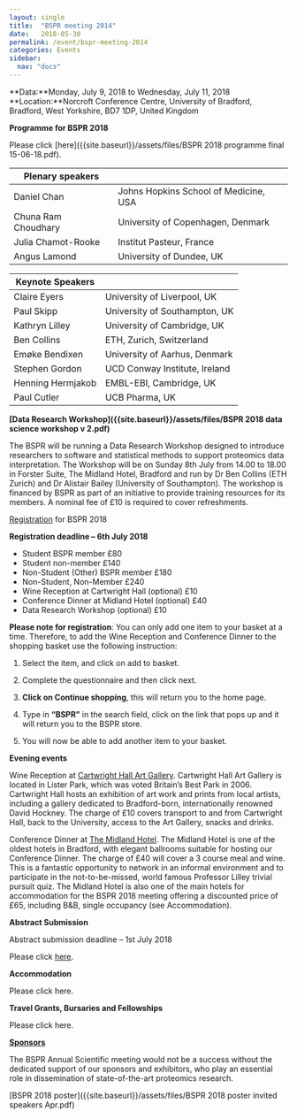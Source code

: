 ```yaml
---
layout: single
title:  "BSPR meeting 2014"
date:   2018-05-30
permalink: /event/bspr-meeting-2014
categories: Events
sidebar:
  nav: "docs"
---
```


**Data:**Monday, July 9, 2018 to Wednesday, July 11, 2018<br>
**Location:**Norcroft Conference Centre, University of Bradford, Bradford, West Yorkshire, BD7 1DP, United Kingdom

**Programme for BSPR 2018**

Please click [here]({{site.baseurl}}/assets/files/BSPR 2018 programme final 15-06-18.pdf).

|   Plenary speakers       |  |
|---------------------|---------------------------------------|
| Daniel Chan         | Johns Hopkins School of Medicine, USA |
| Chuna Ram Choudhary | University of Copenhagen, Denmark     |
| Julia Chamot-Rooke  | Institut Pasteur, France              |
| Angus Lamond        | University of Dundee, UK              |



| Keynote Speakers  |                               |
|-------------------|-------------------------------|
| Claire Eyers      | University of Liverpool, UK   |
| Paul Skipp        | University of Southampton, UK |
| Kathryn Lilley    | University of Cambridge, UK   |
| Ben Collins       | ETH, Zurich, Switzerland      |
| Emøke Bendixen    | University of Aarhus, Denmark |
| Stephen Gordon    | UCD Conway Institute, Ireland |
| Henning Hermjakob | EMBL-EBI, Cambridge, UK       |
| Paul Cutler  | UCB Pharma, UK       |





**[Data Research Workshop]({{site.baseurl}}/assets/files/BSPR 2018 data science workshop v 2.pdf)**

The BSPR will be running a Data Research Workshop designed to introduce researchers to software and statistical methods to support proteomics data interpretation. The Workshop will be on Sunday 8th July from 14.00 to 18.00 in Forster Suite, The Midland Hotel, Bradford and run by Dr Ben Collins (ETH Zurich) and Dr Alistair Bailey (University of Southampton). The workshop is financed by BSPR as part of an initiative to provide training resources for its members. A nominal fee of £10 is required to cover refreshments.



[Registration](http://estore.bradford.ac.uk/product-catalogue/faculty-of-life-sciences/conferencesworkshops/the-british-society-for-proteome-research-annual-scientific-meeting-2018) for BSPR 2018



**Registration deadline – 6th July 2018**

 - Student BSPR member £80
 - Student non-member £140
 - Non-Student (Other) BSPR member £180
 - Non-Student, Non-Member £240
 - Wine Reception at Cartwright Hall (optional) £10
 - Conference Dinner at Midland Hotel (optional) £40
 - Data Research Workshop (optional) £10


**Please note for registration**: You can only add one item to your basket at a time. Therefore, to add the Wine Reception and Conference Dinner to the shopping basket use the following instruction:

1.  Select the item, and click on add to basket.

2.  Complete the questionnaire and then click next.

3.  **Click on Continue shopping**, this will return you to the home page.

4.  Type in **“BSPR”** in the search field, click on the link that pops up and it will return you to the BSPR store.

5.   You will now be able to add another item to your basket.



**Evening events**

Wine Reception at [Cartwright Hall Art Gallery](http://www.bradfordmuseums.org/venues/cartwright-hall-art-gallery). Cartwright Hall Art Gallery is located in Lister Park, which was voted Britain’s Best Park in 2006. Cartwright Hall hosts an exhibition of art work and prints from local artists, including a gallery dedicated to Bradford-born, internationally renowned David Hockney. The charge of £10 covers transport to and from Cartwright Hall, back to the University, access to the Art Gallery, snacks and drinks.



Conference Dinner at [The Midland Hotel](http://www.peelhotels.co.uk/hotels/midland-hotel-bradford-yorkshire-england/). The Midland Hotel is one of the oldest hotels in Bradford, with elegant ballrooms suitable for hosting our Conference Dinner. The charge of £40 will cover a 3 course meal and wine. This is a fantastic opportunity to network in an informal environment and to participate in the not-to-be-missed, world famous Professor Lilley trivial pursuit quiz. The Midland Hotel is also one of the main hotels for accommodation for the BSPR 2018 meeting offering a discounted price of £65, including B&B, single occupancy (see Accommodation).



**Abstract Submission**

Abstract submission deadline – 1st July 2018

Please click [here](https://docs.google.com/forms/d/e/1FAIpQLSfvLqcHIxJFTK2tfVd1JEz0cq8TqWoT0CD3lzznFPQqBmHjrA/viewform?c=0&w=1).



**Accommodation**

Please click here.




**Travel Grants, Bursaries and Fellowships**

Please click here.





**[Sponsors]({{site.baseurl}}/sponsors/)**

The BSPR Annual Scientific meeting would not be a success without the dedicated support of our sponsors and exhibitors, who play an essential role in dissemination of state-of-the-art proteomics research.



[BSPR 2018 poster]({{site.baseurl}}/assets/files/BSPR 2018 poster invited speakers Apr.pdf)


